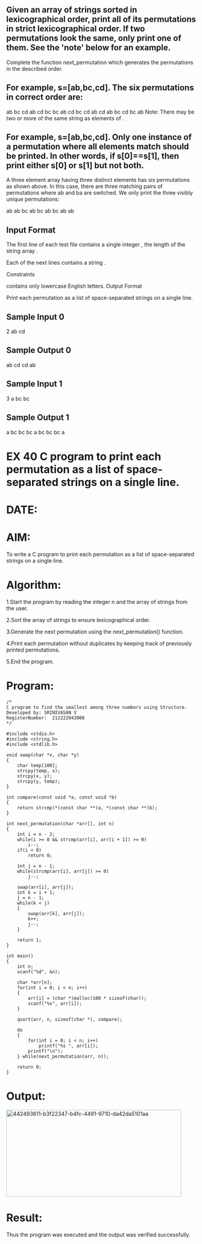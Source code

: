 ## Given an array of strings sorted in lexicographical order, print all of its permutations in strict lexicographical order. If two permutations look the same, only print one of them. See the 'note' below for an example.

Complete the function next_permutation which generates the permutations in the described order.

## For example, s=[ab,bc,cd]. The six permutations in correct order are:

ab bc cd
ab cd bc
bc ab cd
bc cd ab
cd ab bc
cd bc ab
Note: There may be two or more of the same string as elements of .
## For example, s=[ab,bc,cd]. Only one instance of a permutation where all elements match should be printed. In other words, if s[0]==s[1], then print either s[0]  or s[1] but not both.

A three element array having three distinct elements has six permutations as shown above. In this case, there are three matching pairs of permutations where ab and ba are switched. We only print the three visibly unique permutations:

ab ab bc
ab bc ab
bc ab ab
## Input Format

The first line of each test file contains a single integer , the length of the string array .

Each of the next  lines contains a string .

Constraints

 contains only lowercase English letters.
Output Format

Print each permutation as a list of space-separated strings on a single line.

## Sample Input 0

2
ab
cd
## Sample Output 0

ab cd
cd ab
## Sample Input 1

3
a
bc
bc
## Sample Output 1

a bc bc
bc a bc
bc bc a


# EX 40 C program to print each permutation as a list of space-separated strings on a single line.

# DATE:

# AIM:
To write a C program to print each permutation as a list of space-separated strings on a single line.

# Algorithm:

1.Start the program by reading the integer n and the array of strings from the user.

2.Sort the array of strings to ensure lexicographical order.

3.Generate the next permutation using the next_permutation() function.

4.Print each permutation without duplicates by keeping track of previously printed permutations.

5.End the program.

# Program:
```
/*
C program to find the smallest among three numbers using Structure.
Developed by: SRINIVASAN V
RegisterNumber:  212222043008
*/
```
```
#include <stdio.h>
#include <string.h>
#include <stdlib.h>

void swap(char *x, char *y)
{
    char temp[100];
    strcpy(temp, x);
    strcpy(x, y);
    strcpy(y, temp);
}

int compare(const void *a, const void *b)
{
    return strcmp(*(const char **)a, *(const char **)b);
}

int next_permutation(char *arr[], int n)
{
    int i = n - 2;
    while(i >= 0 && strcmp(arr[i], arr[i + 1]) >= 0)
        i--;
    if(i < 0)
        return 0;
    
    int j = n - 1;
    while(strcmp(arr[i], arr[j]) >= 0)
        j--;
    
    swap(arr[i], arr[j]);
    int k = i + 1;
    j = n - 1;
    while(k < j)
    {
        swap(arr[k], arr[j]);
        k++;
        j--;
    }
    
    return 1;
}

int main()
{
    int n;
    scanf("%d", &n);

    char *arr[n];
    for(int i = 0; i < n; i++)
    {
        arr[i] = (char *)malloc(100 * sizeof(char));
        scanf("%s", arr[i]);
    }

    qsort(arr, n, sizeof(char *), compare);

    do
    {
        for(int i = 0; i < n; i++)
            printf("%s ", arr[i]);
        printf("\n");
    } while(next_permutation(arr, n));

    return 0;
}
```
# Output:
<img width="464" height="230" alt="442493611-b3f22347-b4fc-4491-9710-da42da5101aa" src="https://github.com/user-attachments/assets/cec3966b-c901-468a-8f85-5bf63b80e2ce" />

# Result:
Thus the program was executed and the output was verified successfully.



